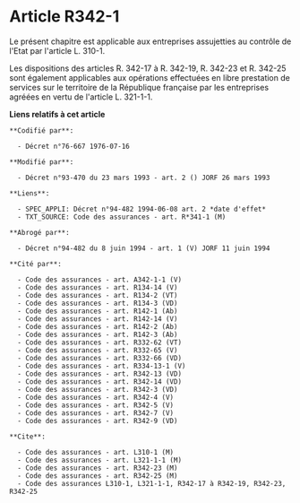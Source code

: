 # Article R342-1

Le présent chapitre est applicable aux entreprises assujetties au contrôle de l'Etat par l'article L. 310-1.

Les dispositions des articles R. 342-17 à R. 342-19, R. 342-23 et R. 342-25 sont également applicables aux opérations
effectuées en libre prestation de services sur le territoire de la République française par les entreprises agréées en vertu
de l'article L. 321-1-1.

**Liens relatifs à cet article**

	**Codifié par**:

	  - Décret n°76-667 1976-07-16

	**Modifié par**:

	  - Décret n°93-470 du 23 mars 1993 - art. 2 () JORF 26 mars 1993

	**Liens**:

	  - SPEC_APPLI: Décret n°94-482 1994-06-08 art. 2 *date d'effet*
	  - TXT_SOURCE: Code des assurances - art. R*341-1 (M)

	**Abrogé par**:

	  - Décret n°94-482 du 8 juin 1994 - art. 1 (V) JORF 11 juin 1994

	**Cité par**:

	  - Code des assurances - art. A342-1-1 (V)
	  - Code des assurances - art. R134-14 (V)
	  - Code des assurances - art. R134-2 (VT)
	  - Code des assurances - art. R134-3 (VD)
	  - Code des assurances - art. R142-1 (Ab)
	  - Code des assurances - art. R142-14 (V)
	  - Code des assurances - art. R142-2 (Ab)
	  - Code des assurances - art. R142-3 (Ab)
	  - Code des assurances - art. R332-62 (VT)
	  - Code des assurances - art. R332-65 (V)
	  - Code des assurances - art. R332-66 (VD)
	  - Code des assurances - art. R334-13-1 (V)
	  - Code des assurances - art. R342-13 (VD)
	  - Code des assurances - art. R342-14 (VD)
	  - Code des assurances - art. R342-3 (VD)
	  - Code des assurances - art. R342-4 (V)
	  - Code des assurances - art. R342-5 (V)
	  - Code des assurances - art. R342-7 (V)
	  - Code des assurances - art. R342-9 (VD)

	**Cite**:

	  - Code des assurances - art. L310-1 (M)
	  - Code des assurances - art. L321-1-1 (M)
	  - Code des assurances - art. R342-23 (M)
	  - Code des assurances - art. R342-25 (M)
	  - Code des assurances L310-1, L321-1-1, R342-17 à R342-19, R342-23, R342-25
